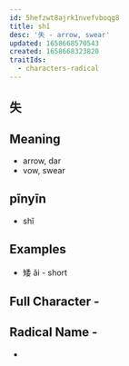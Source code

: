 ```yaml
---
id: 5hefzwt8ajrk1nvefvboqg8
title: shǐ
desc: '失 - arrow, swear'
updated: 1658668570543
created: 1658668323820
traitIds:
  - characters-radical
---
```


## 失

## Meaning

- arrow, dar
- vow, swear

## pīnyīn

- shǐ

## Examples

- 矮 ǎi - short

## Full Character - 

## Radical Name -

- 
